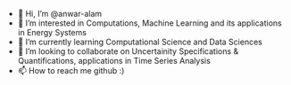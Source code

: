 - 👋 Hi, I’m @anwar-alam
- 👀 I’m interested in Computations, Machine Learning and its applications in Energy Systems
- 🌱 I’m currently learning Computational Science and Data Sciences
- 💞️ I’m looking to collaborate on Uncertainity Specifications & Quantifications, applications in Time Series Analysis
- 📫 How to reach me github :)

<!---
anwar-alam/anwar-alam is a ✨ special ✨ repository because its `README.md` (this file) appears on your GitHub profile.
You can click the Preview link to take a look at your changes.
--->
